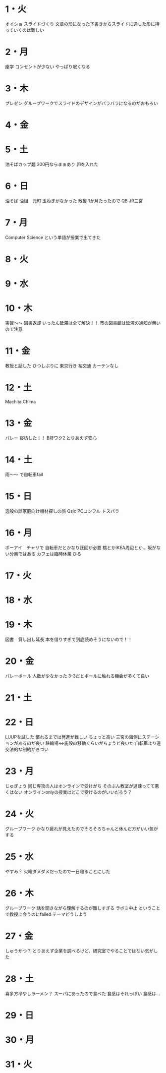 # 1・火
オイショ
スライドづくり
	文章の形になった下書きからスライドに適した形に持っていくのは難しい
# 2・月
座学
	コンセントが少ない
	やっぱり眠くなる
# 3・木
プレゼン
	グループワークでスライドのデザインがバラバラになるのがおもろい
# 4・金



# 5・土
油そばカップ麺
	300円ならまぁあり
	卵を入れた
# 6・日
油そば
	油組　元町
	玉ねぎがなかった
散髪
	1か月たったので
	QB JR三宮
# 7・月
Computer Science
	という単語が授業で出てきた
	

# 8・火

	
	

# 9・水


# 10・木
実習～～
図書返却
	いったん延滞は全て解決！！
	市の図書館は延滞の通知が無いので注意


# 11・金
教授と話した
	ひつしぶりに
東京行き
	桜交通
	カーテンなし


# 12・土
Machita Chima
	
# 13・金
バレー
	寝坊した！！
B肝ワク2
	とりあえず安心
# 14・土
雨～～
	で自転車fail
# 15・日
逸般の誤家庭向け機材探しの旅
	Qsic
	PCコンフル
	ドスパラ

# 16・月
ポーアイ　チャリで
	自転車だとかなり迂回が必要
	橋とかIKEA周辺とか...
	坂がない分楽ではある
	カフェは臨時休業
	ひる

# 17・火


# 18・水


# 19・木
図書　貸し出し延長
	本を借りすぎて到底読めそうにないので！！

# 20・金
バレーボール
	人数が少なかった
	3-3だとボールに触れる機会が多くて良い

# 21・土



# 22・日
LUUPを試した
	慣れるまでは発進が難しい
	ちょっと高い
	三宮の海側にステーションがあるのが良い
	駐輪場↔施設の移動くらいがちょうど良いか
	自転車より道交法的な制約がきつい

# 23・月
じゅぎょう
	同じ専攻の人はオンラインで受けがち
	そのぶん教室が過疎ってて悪くはない
	オンラインonlyの授業はどこで受けるのがいいだろう？
# 24・火
グループワーク
	かなり疲れが見えたのでそろそろちゃんと休んだ方がいい気がする

# 25・水
やすみ？
	火曜ダメダメだったので一日寝ることにした
# 26・木
グループワーク
	話を聞きながら理解するのが難しすぎる
ラボミ中止
	ということで教授に会うのにfailed
	テーマどうしよう
# 27・金
しゅうかつ？
	とりあえず企業を調べるけど、研究室でやることではない気がした

# 28・土
喜多方冷やしラーメン？
	スーパにあったので食べた
	食感はそれっぽい
		食感は...

# 29・日



# 30・月


# 31・火
